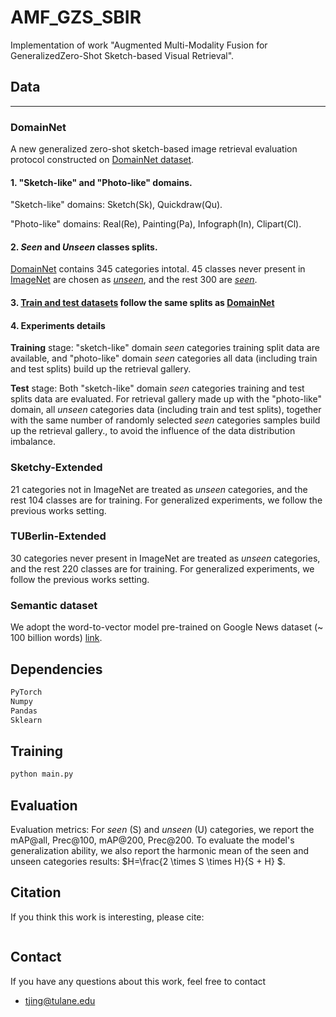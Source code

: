 # AMF_GZS_SBIR
Implementation of work "Augmented Multi-Modality Fusion for GeneralizedZero-Shot Sketch-based Visual Retrieval". 



## Data
---
### DomainNet

A new generalized zero-shot sketch-based image retrieval evaluation protocol constructed on [DomainNet dataset](http://ai.bu.edu/M3SDA/).

#### 1. "Sketch-like" and "Photo-like" domains.

"Sketch-like" domains: Sketch(Sk), Quickdraw(Qu).

"Photo-like" domains: Real(Re), Painting(Pa), Infograph(In), Clipart(Cl).

#### 2. *Seen* and *Unseen* classes splits.

[DomainNet](http://ai.bu.edu/M3SDA/) contains 345 categories intotal. 45 classes never present in [ImageNet](https://www.image-net.org/) are chosen as [*unseen*](/data/DomainNet/domainnet_test_classes.txt), and the rest 300 are [*seen*](/data/DomainNet/domainnet_train_classes.txt). 

#### 3. [Train and test datasets](/data/DomainNet/train_test_splits) follow the same splits as [DomainNet](http://ai.bu.edu/M3SDA/)


#### 4. Experiments details

**Training** stage: "sketch-like" domain *seen* categories training split data are available, and "photo-like" domain *seen* categories all data (including train and test splits) build up the retrieval gallery.

**Test** stage: Both "sketch-like" domain *seen* categories training and test splits data are evaluated. For retrieval gallery made up with the "photo-like" domain, all *unseen* categories data (including train and test splits), together with the same number of randomly selected *seen* categories samples build up the retrieval gallery., to avoid the influence of the data distribution imbalance.

### Sketchy-Extended

21 categories not in ImageNet are treated as *unseen* categories, and the rest 104 classes are for training. For generalized experiments, we follow the previous works setting.

### TUBerlin-Extended

30 categories never present in ImageNet are treated as *unseen* categories, and the rest 220 classes are for training. For generalized experiments, we follow the previous works setting.

### Semantic dataset

We adopt the word-to-vector model pre-trained on Google News dataset (~ 100 billion words) [link](https://arxiv.org/pdf/1301.3781.pdf).

## Dependencies

```python
PyTorch
Numpy
Pandas
Sklearn
```

## Training

```python
python main.py
```

## Evaluation

Evaluation metrics: For *seen* (S) and *unseen* (U) categories, we report the mAP@all, Prec@100, mAP@200, Prec@200. To evaluate the model's generalization ability, we also report the harmonic mean of the seen and unseen categories results: $H=\frac{2 \times S \times H}{S + H} $.

## Citation

If you think this work is interesting, please cite:
```

```

## Contact

If you have any questions about this work, feel free to contact
- tjing@tulane.edu
